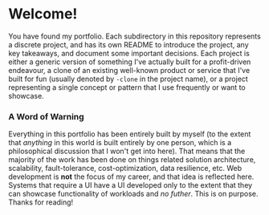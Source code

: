 # Welcome!
You have found my portfolio. Each subdirectory in this repository represents a discrete project, and has its own README to introduce the project, any key takeaways, and document some important decisions. Each project is either a generic version of something I've actually built for a profit-driven endeavour, a clone of an existing well-known product or service that I've built for fun (usually denoted by `-clone` in the project name), or a project representing a single concept or pattern that I use frequently or want to showcase.

### A Word of Warning
Everything in this portfolio has been entirely built by myself (to the extent that _anything_ in this world is built entirely by one person, which is a philosophical discussion that I won't get into here). That means that the majority of the work has been done on things related solution architecture, scalability, fault-tolerance, cost-optimization, data resilience, etc. Web development is __not__ the focus of my career, and that idea is reflected here. Systems that require a UI have a UI developed only to the extent that they can showcase functionality of workloads and _no futher_. This is on purpose. Thanks for reading!